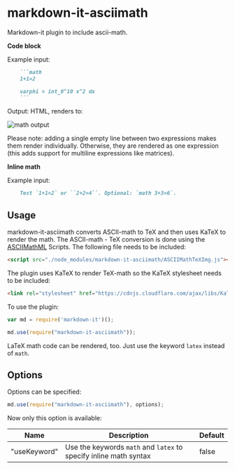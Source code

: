 # markdown-it-asciimath

Markdown-it plugin to include ascii-math.

**Code block**

Example input:

```md
    ```math
    1+1=2

    varphi = int_0^10 x^2 dx
    ```
```

Output: HTML, renders to:

![math output](https://cloud.githubusercontent.com/assets/18582541/18347144/3c7e5aaa-75c4-11e6-888f-c8e6f406fdc7.png)

Please note: adding a single empty line between two expressions makes them render individually. Otherwise, they are rendered as one expression (this adds support for multiline expressions like matrices).

**Inline math**

Example input:
```md
    Test `1+1=2` or ``2+2=4``. Optional: `math 3+3=6`.
```



## Usage

markdown-it-asciimath converts ASCII-math to TeX and then uses KaTeX to render the math. The ASCII-math - TeX conversion is done using the [ASCIIMathML](https://github.com/mathjax/asciimathml) Scripts. The following file needs to be included:

```html
<script src="./node_modules/markdown-it-asciimath/ASCIIMathTeXImg.js"></script>
```

The plugin uses KaTeX to render TeX-math so the KaTeX stylesheet needs to be included:

```html
<link rel="stylesheet" href="https://cdnjs.cloudflare.com/ajax/libs/KaTeX/0.7.1/katex.min.css">
```

To use the plugin:

```javascript
var md = require('markdown-it')();

md.use(require("markdown-it-asciimath"));
```

LaTeX math code can be rendered, too. Just use the keyword `latex` instead of `math`.



## Options

Options can be specified:

``` javascript
md.use(require("markdown-it-asciimath"), options);
```

Now only this option is available:

Name                    | Description                                                          | Default
------------------------|----------------------------------------------------------------------|----------------------------------
"useKeyword"            | Use the keywords `math` and `latex` to specify inline math syntax    | false

